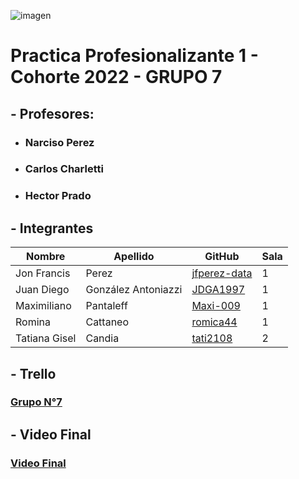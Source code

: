 ![imagen](https://user-images.githubusercontent.com/105946879/197072741-12f37cc2-a7d3-4689-92a7-dbaec292796b.png)

#  Practica Profesionalizante 1 - Cohorte 2022 - GRUPO 7

 ## - Profesores: 

- ###  Narciso Perez
- ### Carlos Charletti
- ### Hector Prado


## - Integrantes

| Nombre          | Apellido            | GitHub                                                | Sala |
|-----------------|---------------------|-------------------------------------------------------|------|
| Jon Francis     | Perez               | [jfperez-data](https://github.com/jfperez-data)       |   1  |
| Juan Diego      | González Antoniazzi | [JDGA1997](https://github.com/JDGA1997)               |   1  |
| Maximiliano     | Pantaleff           | [Maxi-009](https://github.com/Maxi-009)               |   1  |
| Romina          | Cattaneo            | [romica44](https://github.com/romica44)               |   1  |
| Tatiana Gisel   | Candia              | [tati2108](https://github.com/tati2108)               |   2  |

## - Trello

### [Grupo N°7](https://trello.com/b/fYzDHRBF/grupo-n7-tscdia)


## - Video Final

### [Video Final](https://drive.google.com/drive/folders/1wRoAaYby_udQjSCXszdF20MNzGzd7owA?usp=drive_link)
